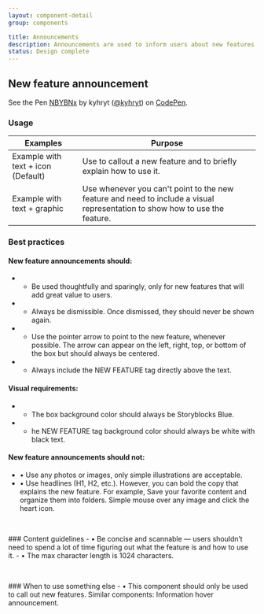 ```yaml
---
layout: component-detail
group: components

title: Announcements
description: Announcements are used to inform users about new features or important site updates. They’re one of the most prominent ways to grab users attention.
status: Design complete
---
```


## New feature announcement


<p data-height="265" data-theme-id="light" data-slug-hash="NBYBNx" data-default-tab="css,result" data-user="kyhryt" data-pen-title="NBYBNx" class="codepen">See the Pen <a href="https://codepen.io/kyhryt/pen/NBYBNx/">NBYBNx</a> by kyhryt (<a href="https://codepen.io/kyhryt">@kyhryt</a>) on <a href="https://codepen.io">CodePen</a>.</p>
<script async src="https://static.codepen.io/assets/embed/ei.js"></script>

### Usage

| Examples     | Purpose                                                                          |
| --------------- |----------------------------------------------------------------------------------|
| Example with text + icon (Default)         | Use to callout a new feature and to briefly explain how to use it.                                 |
| Example with text + graphic       | Use whenever you can't point to the new feature and need to include a visual representation to show how to use the feature.                |

### Best practices
#### New feature announcements should:
* - Be used thoughtfully and sparingly, only for new features that will add great value to users.
* - Always be dismissible. Once dismissed, they should never be shown again.
* - Use the pointer arrow to point to the new feature, whenever possible. The arrow can appear on the left, right, top, or bottom of the box but should always be centered.
* - Always include the NEW FEATURE tag directly above the text.
#### Visual requirements:
* - The box background color should always be Storyblocks Blue.
* - he NEW FEATURE tag background color should always be white with black text.
#### New feature announcements should not:
- • Use any photos or images, only simple illustrations are acceptable.
- • Use headlines (H1, H2, etc.). However, you can bold the copy that explains the new feature. For example, Save your favorite content and organize them into folders. Simple mouse over any image and click the heart icon.
<dl>
<br>
</dl>
### Content guidelines
  - • Be concise and scannable — users shouldn’t need to spend a lot of time figuring out what the feature is and how to use it.
  - • The max character length is 1024 characters.
  <dl>
<br>
  </dl>
### When to use something else
  - • This component should only be used to call out new features. Similar components: Information hover announcement.  
